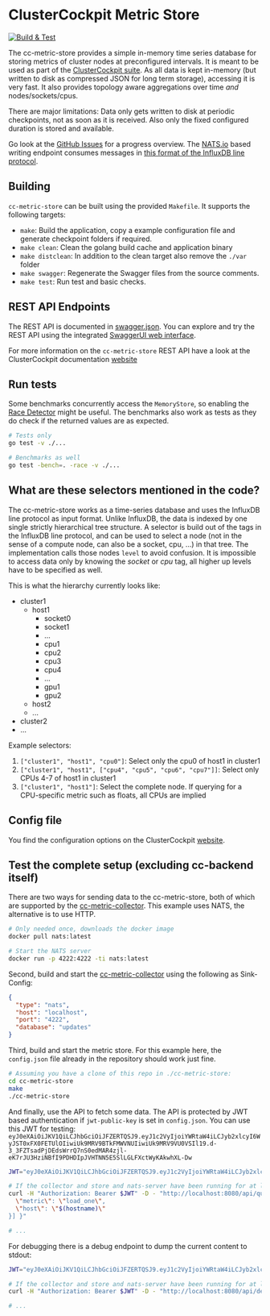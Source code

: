 # ClusterCockpit Metric Store

[![Build & Test](https://github.com/ClusterCockpit/cc-metric-store/actions/workflows/test.yml/badge.svg)](https://github.com/ClusterCockpit/cc-metric-store/actions/workflows/test.yml)

The cc-metric-store provides a simple in-memory time series database for storing
metrics of cluster nodes at preconfigured intervals. It is meant to be used as
part of the [ClusterCockpit suite](https://github.com/ClusterCockpit). As all
data is kept in-memory (but written to disk as compressed JSON for long term
storage), accessing it is very fast. It also provides topology aware
aggregations over time _and_ nodes/sockets/cpus.

There are major limitations: Data only gets written to disk at periodic
checkpoints, not as soon as it is received. Also only the fixed configured
duration is stored and available.

Go look at the [GitHub
Issues](https://github.com/ClusterCockpit/cc-metric-store/issues) for a progress
overview. The [NATS.io](https://nats.io/) based writing endpoint consumes messages in [this
format of the InfluxDB line
protocol](https://github.com/ClusterCockpit/cc-specifications/blob/master/metrics/lineprotocol_alternative.md).

## Building

`cc-metric-store` can be built using the provided `Makefile`.
It supports the following targets:

- `make`: Build the application, copy a example configuration file and generate
  checkpoint folders if required.
- `make clean`: Clean the golang build cache and application binary
- `make distclean`: In addition to the clean target also remove the `./var`
  folder
- `make swagger`: Regenerate the Swagger files from the source comments.
- `make test`: Run test and basic checks.

## REST API Endpoints

The REST API is documented in [swagger.json](./api/swagger.json). You can
explore and try the REST API using the integrated [SwaggerUI web
interface](http://localhost:8082/swagger).

For more information on the `cc-metric-store` REST API have a look at the
ClusterCockpit documentation [website](https://clustercockpit.org/docs/reference/cc-metric-store/ccms-rest-api/)

## Run tests

Some benchmarks concurrently access the `MemoryStore`, so enabling the
[Race Detector](https://golang.org/doc/articles/race_detector) might be useful.
The benchmarks also work as tests as they do check if the returned values are as
expected.

```sh
# Tests only
go test -v ./...

# Benchmarks as well
go test -bench=. -race -v ./...
```

## What are these selectors mentioned in the code?

The cc-metric-store works as a time-series database and uses the InfluxDB line
protocol as input format. Unlike InfluxDB, the data is indexed by one single
strictly hierarchical tree structure. A selector is build out of the tags in the
InfluxDB line protocol, and can be used to select a node (not in the sense of a
compute node, can also be a socket, cpu, ...) in that tree. The implementation
calls those nodes `level` to avoid confusion. It is impossible to access data
only by knowing the _socket_ or _cpu_ tag, all higher up levels have to be
specified as well.

This is what the hierarchy currently looks like:

- cluster1
  - host1
    - socket0
    - socket1
    - ...
    - cpu1
    - cpu2
    - cpu3
    - cpu4
    - ...
    - gpu1
    - gpu2
  - host2
  - ...
- cluster2
- ...

Example selectors:

1. `["cluster1", "host1", "cpu0"]`: Select only the cpu0 of host1 in cluster1
2. `["cluster1", "host1", ["cpu4", "cpu5", "cpu6", "cpu7"]]`: Select only CPUs 4-7 of host1 in cluster1
3. `["cluster1", "host1"]`: Select the complete node. If querying for a CPU-specific metric such as floats, all CPUs are implied

## Config file

You find the configuration options on the ClusterCockpit [website](https://clustercockpit.org/docs/reference/cc-metric-store/ccms-configuration/).

## Test the complete setup (excluding cc-backend itself)

There are two ways for sending data to the cc-metric-store, both of which are
supported by the
[cc-metric-collector](https://github.com/ClusterCockpit/cc-metric-collector).
This example uses NATS, the alternative is to use HTTP.

```sh
# Only needed once, downloads the docker image
docker pull nats:latest

# Start the NATS server
docker run -p 4222:4222 -ti nats:latest
```

Second, build and start the
[cc-metric-collector](https://github.com/ClusterCockpit/cc-metric-collector)
using the following as Sink-Config:

```json
{
  "type": "nats",
  "host": "localhost",
  "port": "4222",
  "database": "updates"
}
```

Third, build and start the metric store. For this example here, the
`config.json` file already in the repository should work just fine.

```sh
# Assuming you have a clone of this repo in ./cc-metric-store:
cd cc-metric-store
make
./cc-metric-store
```

And finally, use the API to fetch some data. The API is protected by JWT based
authentication if `jwt-public-key` is set in `config.json`. You can use this JWT
for testing:
`eyJ0eXAiOiJKV1QiLCJhbGciOiJFZERTQSJ9.eyJ1c2VyIjoiYWRtaW4iLCJyb2xlcyI6WyJST0xFX0FETUlOIiwiUk9MRV9BTkFMWVNUIiwiUk9MRV9VU0VSIl19.d-3_3FZTsadPjDEdsWrrQ7nS0edMAR4zjl-eK7rJU3HziNBfI9PDHDIpJVHTNN5E5SlLGLFXctWyKAkwhXL-Dw`

```sh
JWT="eyJ0eXAiOiJKV1QiLCJhbGciOiJFZERTQSJ9.eyJ1c2VyIjoiYWRtaW4iLCJyb2xlcyI6WyJST0xFX0FETUlOIiwiUk9MRV9BTkFMWVNUIiwiUk9MRV9VU0VSIl19.d-3_3FZTsadPjDEdsWrrQ7nS0edMAR4zjl-eK7rJU3HziNBfI9PDHDIpJVHTNN5E5SlLGLFXctWyKAkwhXL-Dw"

# If the collector and store and nats-server have been running for at least 60 seconds on the same host, you may run:
curl -H "Authorization: Bearer $JWT" -D - "http://localhost:8080/api/query" -d "{ \"cluster\": \"testcluster\", \"from\": $(expr $(date +%s) - 60), \"to\": $(date +%s), \"queries\": [{
  \"metric\": \"load_one\",
  \"host\": \"$(hostname)\"
}] }"

# ...
```

For debugging there is a debug endpoint to dump the current content to stdout:

```sh
JWT="eyJ0eXAiOiJKV1QiLCJhbGciOiJFZERTQSJ9.eyJ1c2VyIjoiYWRtaW4iLCJyb2xlcyI6WyJST0xFX0FETUlOIiwiUk9MRV9BTkFMWVNUIiwiUk9MRV9VU0VSIl19.d-3_3FZTsadPjDEdsWrrQ7nS0edMAR4zjl-eK7rJU3HziNBfI9PDHDIpJVHTNN5E5SlLGLFXctWyKAkwhXL-Dw"

# If the collector and store and nats-server have been running for at least 60 seconds on the same host, you may run:
curl -H "Authorization: Bearer $JWT" -D - "http://localhost:8080/api/debug"

# ...
```
